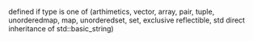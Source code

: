 defined if type is one of (arthimetics, vector, array, pair, tuple, unorderedmap, map, unorderedset, set, exclusive reflectible, std direct inheritance of std::basic_string)
 
